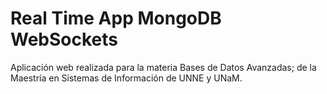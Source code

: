 # Real Time App MongoDB WebSockets

Aplicación web realizada para la materia Bases de Datos Avanzadas; de la Maestría en Sistemas de Información de UNNE y UNaM.
